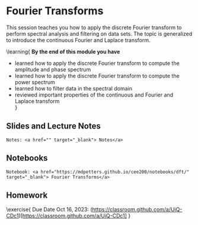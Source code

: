 
# Fourier Transforms

This session teaches you how to apply the discrete Fourier transform to perform spectral analysis and filtering on data sets. The topic is generalized to introduce the continuous Fourier and Laplace transform.  

\learning{
**By the end of this module you have**
- learned how to apply the discrete Fourier transform to compute the amplitude and phase spectrum
- learned how to apply the discrete Fourier transform to compute the power spectrum
- learned how to filter data in the spectral domain
- reviewed important properties of the continuous and Fourier and Laplace transform  
}

## Slides and Lecture Notes

~~~
Notes: <a href="" target="_blank"> Notes</a>
~~~


## Notebooks

~~~
Notebook: <a href="https://mdpetters.github.io/cee200/notebooks/dft/" target="_blank"> Fourier Transforms</a>
~~~


## Homework

\exercise{
Due Date Oct 16, 2023: (https://classroom.github.com/a/UiQ-CDc1)[https://classroom.github.com/a/UiQ-CDc1] 
}

